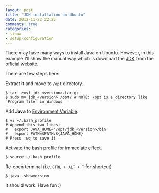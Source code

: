 ```yaml
---
layout: post
title: "JDK installation on Ubuntu"
date: 2012-11-22 22:25
comments: true
categories:
- linux
- setup-configuration
---
```


There may have many ways to install Java on Ubuntu. However, in this example I'll show the manual way which is download the [JDK](http://www.oracle.com/technetwork/java/javase/downloads/index.html) from the official website.

There are few steps here:

Extract it and move to `/opt` directory.

```
$ tar -zxvf jdk_<version>.tar.gz
$ sudo mv jdk_<version> /opt/ # NOTE: /opt is a directory like `Program file` in Windows
```

Add **Java** to [Environment Variable](http://en.wikipedia.org/wiki/Environment_variable).

```
$ vi ~/.bash_profile
# Append this two lines:
#   export JAVA_HOME='/opt/jdk_<version>/bin'
#   export PATH=$PATH:${JAVA_HOME}
# Press :wq to save it
```

Activate the bash profile for immediate effect.

```
$ source ~/.bash_profile
```

Re-open terminal (i.e. `CTRL + ALT + T` for shortcut)

```
$ java -showversion
```

It should work. Have fun :)
